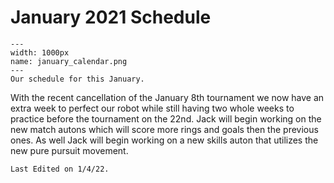 # January 2021 Schedule

```{figure} ././_images/jan_calendar.png
---
width: 1000px
name: january_calendar.png
---
Our schedule for this January.
```

With the recent cancellation of the January 8th tournament we now have an extra week to perfect our robot while still having two whole weeks to practice before the tournament on the 22nd. Jack will begin working on the new match autons which will score more rings and goals then the previous ones. As well Jack will begin working on a new skills auton that utilizes the new pure pursuit movement.

```{important}
Last Edited on 1/4/22.
```